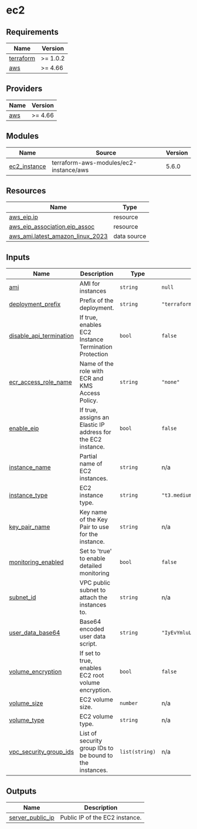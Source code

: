 # ec2

<!-- BEGINNING OF PRE-COMMIT-TERRAFORM DOCS HOOK -->
## Requirements

| Name | Version |
|------|---------|
| <a name="requirement_terraform"></a> [terraform](#requirement\_terraform) | >= 1.0.2 |
| <a name="requirement_aws"></a> [aws](#requirement\_aws) | >= 4.66 |

## Providers

| Name | Version |
|------|---------|
| <a name="provider_aws"></a> [aws](#provider\_aws) | >= 4.66 |

## Modules

| Name | Source | Version |
|------|--------|---------|
| <a name="module_ec2_instance"></a> [ec2\_instance](#module\_ec2\_instance) | terraform-aws-modules/ec2-instance/aws | 5.6.0 |

## Resources

| Name | Type |
|------|------|
| [aws_eip.ip](https://registry.terraform.io/providers/hashicorp/aws/latest/docs/resources/eip) | resource |
| [aws_eip_association.eip_assoc](https://registry.terraform.io/providers/hashicorp/aws/latest/docs/resources/eip_association) | resource |
| [aws_ami.latest_amazon_linux_2023](https://registry.terraform.io/providers/hashicorp/aws/latest/docs/data-sources/ami) | data source |

## Inputs

| Name | Description | Type | Default | Required |
|------|-------------|------|---------|:--------:|
| <a name="input_ami"></a> [ami](#input\_ami) | AMI for instances | `string` | `null` | no |
| <a name="input_deployment_prefix"></a> [deployment\_prefix](#input\_deployment\_prefix) | Prefix of the deployment. | `string` | `"terraform"` | no |
| <a name="input_disable_api_termination"></a> [disable\_api\_termination](#input\_disable\_api\_termination) | If true, enables EC2 Instance Termination Protection | `bool` | `false` | no |
| <a name="input_ecr_access_role_name"></a> [ecr\_access\_role\_name](#input\_ecr\_access\_role\_name) | Name of the role with ECR and KMS Access Policy. | `string` | `"none"` | no |
| <a name="input_enable_eip"></a> [enable\_eip](#input\_enable\_eip) | If true, assigns an Elastic IP address for the EC2 instance. | `bool` | `false` | no |
| <a name="input_instance_name"></a> [instance\_name](#input\_instance\_name) | Partial name of EC2 instances. | `string` | n/a | yes |
| <a name="input_instance_type"></a> [instance\_type](#input\_instance\_type) | EC2 instance type. | `string` | `"t3.medium"` | no |
| <a name="input_key_pair_name"></a> [key\_pair\_name](#input\_key\_pair\_name) | Key name of the Key Pair to use for the instance. | `string` | n/a | yes |
| <a name="input_monitoring_enabled"></a> [monitoring\_enabled](#input\_monitoring\_enabled) | Set to 'true' to enable detailed monitoring | `bool` | `false` | no |
| <a name="input_subnet_id"></a> [subnet\_id](#input\_subnet\_id) | VPC public subnet to attach the instances to. | `string` | n/a | yes |
| <a name="input_user_data_base64"></a> [user\_data\_base64](#input\_user\_data\_base64) | Base64 encoded user data script. | `string` | `"IyEvYmluL2Jhc2gKZWNobyAkVVNFUg=="` | no |
| <a name="input_volume_encryption"></a> [volume\_encryption](#input\_volume\_encryption) | If set to true, enables EC2 root volume encryption. | `bool` | `false` | no |
| <a name="input_volume_size"></a> [volume\_size](#input\_volume\_size) | EC2 volume size. | `number` | n/a | yes |
| <a name="input_volume_type"></a> [volume\_type](#input\_volume\_type) | EC2 volume type. | `string` | n/a | yes |
| <a name="input_vpc_security_group_ids"></a> [vpc\_security\_group\_ids](#input\_vpc\_security\_group\_ids) | List of security group IDs to be bound to the instances. | `list(string)` | n/a | yes |

## Outputs

| Name | Description |
|------|-------------|
| <a name="output_server_public_ip"></a> [server\_public\_ip](#output\_server\_public\_ip) | Public IP of the EC2 instance. |
<!-- END OF PRE-COMMIT-TERRAFORM DOCS HOOK -->

